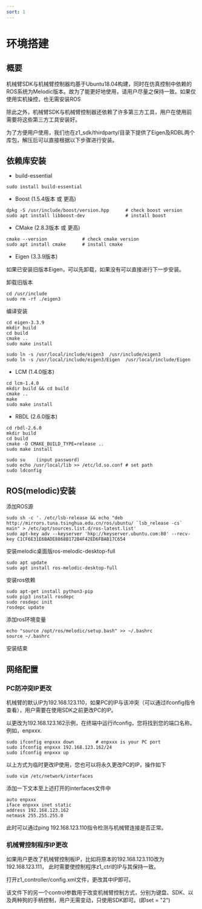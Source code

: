 ```yaml
---
sort: 1
---
```


# 环境搭建

## 概要

机械臂SDK与机械臂控制器均基于Ubuntu18.04构建，同时在仿真控制中依赖的ROS系统为Melodic版本。故为了能更好地使用，请用户尽量之保持一致。如果仅使用实机操控，也无需安装ROS

除此之外，机械臂SDK与机械臂控制器还依赖了许多第三方工具，用户在使用前需要将这些第三方工具安装好。

为了方便用户使用，我们也在z1_sdk/thirdparty/目录下提供了Eigen及RDBL两个库包，解压后可以直接根据以下步骤进行安装。

## 依赖库安装

+ build-essential
```shell
sudo install build-essential
```
+ Boost (1.5.4版本 或 更高)
```shell
dpkg -S /usr/include/boost/version.hpp      # check boost version
sudo apt install libboost-dev               # install boost
```
+ CMake (2.8.3版本 或 更高) 
```shell
cmake --version             # check cmake version
sudo apt install cmake      # install cmake
```
+ Eigen (3.3.9版本) 

如果已安装旧版本Eigen，可以先卸载，如果没有可以直接进行下一步安装。

卸载旧版本
```shell
cd /usr/include
sudo rm -rf ./eigen3
```
编译安装
```shell
cd eigen-3.3.9
mkdir build
cd build
cmake ..
sudo make install

sudo ln -s /usr/local/include/eigen3  /usr/include/eigen3
sudo ln -s /usr/local/include/eigen3/Eigen  /usr/local/include/Eigen
```
+ LCM (1.4.0版本) 

```shell
cd lcm-1.4.0
mkdir build && cd build
cmake ..
make
sudo make install
```

+ RBDL (2.6.0版本) 

```shell
cd rbdl-2.6.0
mkdir build
cd build
cmake -D CMAKE_BUILD_TYPE=release ..
sudo make install

sudo su    (input password)
sudo echo /usr/local/lib >> /etc/ld.so.conf # set path
sudo ldconfig
```

## ROS(melodic)安装

添加ROS源
```shell
sudo sh -c '. /etc/lsb-release && echo "deb http://mirrors.tuna.tsinghua.edu.cn/ros/ubuntu/ `lsb_release -cs` main" > /etc/apt/sources.list.d/ros-latest.list'
sudo apt-key adv --keyserver 'hkp://keyserver.ubuntu.com:80' --recv-key C1CF6E31E6BADE8868B172B4F42ED6FBAB17C654
```
安装melodic桌面版ros-melodic-desktop-full
```shell
sudo apt update
sudo apt install ros-melodic-desktop-full
```
安装ros依赖
```shell
sudo apt-get install python3-pip 
sudo pip3 install rosdepc
sudo rosdepc init
rosdepc update
```
添加ros环境变量
```shell
echo "source /opt/ros/melodic/setup.bash" >> ~/.bashrc
source ~/.bashrc
```
安装结束

## 网络配置

### PC防冲突IP更改

机械臂的默认IP为192.168.123.110，如果PC的IP与该冲突（可以通过ifconfig指令查看），用户需要在使用SDK之前更改PC的IP。

以更改为192.168.123.162示例，在终端中运行ifconfig，您将找到您的端口名称。例如，enpxxx.
```shell
sudo ifconfig enpxxx down        # enpxxx is your PC port 
sudo ifconfig enpxxx 192.168.123.162/24 
sudo ifconfig enpxxx up 
```
以上方式为临时更改IP使用，您也可以将永久更改PC的IP，操作如下
```shell
sudo vim /etc/network/interfaces
```
添加一下文本至上述打开的interfaces文件中
```shell
auto enpxxx
iface enpxxx inet static
address 192.168.123.162
netmask 255.255.255.0
```
此时可以通过ping 192.168.123.110指令检测与机械臂连接是否正常。

### 机械臂控制程序IP更改

如果用户更改了机械臂控制板IP，比如将原本的192.168.123.110改为192.168.123.111，
此时需要使控制程序z1_ctrl的IP与其保持一致。

打开z1_controller/config.xml文件，更改其中IP即可。

该文件下的另一个control参数用于改变机械臂控制方式，分别为键盘、SDK、以及两种狗的手柄控制，用户无需变动，只使用SDK即可。(即set = "2")

